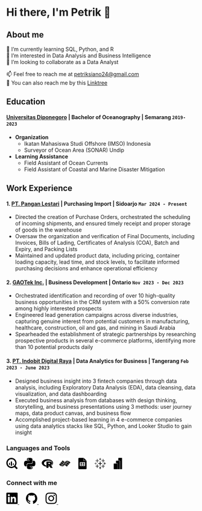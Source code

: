 # Hi there, I'm Petrik 👋
## About me
🌱 I’m currently learning SQL, Python, and R  
👀 I’m interested in Data Analysis and Business Intelligence  
👯 I’m looking to collaborate as a Data Analyst  
>
📫 Feel free to reach me at [petriksiano24@gmail.com](mailto:petriksiano24.com)    
🐾 You can also reach me by this [Linktree](https://linktr.ee/petriksiano)

## Education
#### [Universitas Diponegoro](https://www.undip.ac.id) | Bachelor of Oceanography | Semarang `2019-2023`
   - **Organization**  
     - Ikatan Mahasiswa Studi Offshore (IMSO) Indonesia  
     - Surveyor of Ocean Area (SONAR) Undip  
   - **Learning Assistance**  
     - Field Assistant of Ocean Currents  
     - Field Assistant of Coastal and Marine Disaster Mitigation

## Work Experience
#### 1. [PT. Pangan Lestari](https://www.panganlestari.co.id/) | Purchasing Import | Sidoarjo `Mar 2024 - Present`
   - Directed the creation of Purchase Orders, orchestrated the scheduling of incoming shipments, and ensured timely receipt and proper storage of goods in the warehouse
   - Oversaw the organization and verification of Final Documents, including Invoices, Bills of Lading, Certificates of Analysis (COA), Batch and Expiry, and Packing Lists
   - Maintained and updated product data, including pricing, container loading capacity, lead time, and stock levels, to facilitate informed purchasing decisions and enhance operational efficiency

#### 2. [GAOTek Inc.](https://www.gaotek.com) | Business Development | Ontario `Nov 2023 - Dec 2023`
   - Orchestrated identification and recording of over 10 high-quality business opportunities in the CRM system with a 50% conversion rate among highly interested prospects
   - Engineered lead generation campaigns across diverse industries, capturing genuine interest from potential customers in manufacturing, healthcare, construction, oil and gas, and mining in Saudi Arabia
   - Spearheaded the establishment of strategic partnerships by researching prospective products in several e-commerce platforms, identifying more than 10 potential products daily

#### 3. [PT. Indobit Digital Raya](https://academy.bitlabs.id) | Data Analytics for Business | Tangerang `Feb 2023 - June 2023` 
   - Designed business insight into 3 fintech companies through data analysis, including Exploratory Data Analysis (EDA), data cleansing, data visualization, and data dashboarding
   - Executed business analysis from databases with design thinking, storytelling, and business presentations using 3 methods: user journey maps, data product canvas, and business flow
   - Accomplished project-based learning in 4 e-commerce companies using data analytics stacks like SQL, Python, and Looker Studio to gain insight

### Languages and Tools

<img src="./img/googlebigquery.svg" width="30px" title="Google Bigquery" style="padding-right:5px"> &nbsp;
<img src="./img/python.svg" width="30px" title="Python" style="padding-right:5px"> &nbsp;
<img src="./img/r.svg" width="30px" title="R" style="padding-right:5px"> &nbsp;
<img src="./img/idl.svg" width="30px" title="IDL" style="padding-right:5px"> &nbsp;
<img src="./img/googlesheets.svg" width="30px" title="Google Spreadsheets" style="padding-right:5px"> &nbsp;
<img src="./img/tableau.svg" width="30px" title="Tableau" style="padding-right:5px"> &nbsp;
<img src="./img/powerbi.svg" width="30px" title="Microsoft Power BI" style="padding-right:5px"> &nbsp;


### Connect with me
<a href="https://linkedin.com/in/petriksiano" target="_blank" style="padding-right:10px"> 
   <img src="./img/linkedin.svg" width="30px" title="LinkedIn">
</a> &nbsp;
<a href="https://github.com/strigoimort" target="_blank" style="padding-right:10px"> 
   <img src="./img/github.svg" width="30px" title="GitHub"> 
</a> &nbsp;
<a href="https://instagram.com/petriksiano" target="_blank" style="padding-right:10px">
   <img src="./img/instagram.svg" width="30px" title="Instagram"> 
</a> &nbsp;

<br>
<br>



